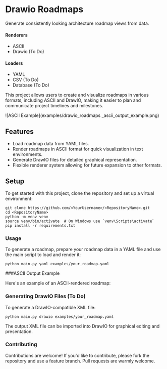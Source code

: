 # Drawio Roadmaps

Generate consistently looking architecture roadmap views from data.

#### Renderers

- ASCII
- Drawio (To Do)

#### Loaders

- YAML
- CSV (To Do)
- Database (To Do)

This project allows users to create and visualize roadmaps in various formats, including ASCII and DrawIO, making it easier to plan and communicate project timelines and milestones.

![ASCII Example](examples/drawio_roadmaps _ascii_output_example.png)

## Features

- Load roadmap data from YAML files.
- Render roadmaps in ASCII format for quick visualization in text environments.
- Generate DrawIO files for detailed graphical representation.
- Flexible renderer system allowing for future expansion to other formats.

## Setup

To get started with this project, clone the repository and set up a virtual environment:

```
git clone https://github.com/<YourUsername>/<RepositoryName>.git
cd <RepositoryName>
python -m venv venv
source venv/bin/activate  # On Windows use `venv\Scripts\activate`
pip install -r requirements.txt
```


### Usage

To generate a roadmap, prepare your roadmap data in a YAML file and use the main script to load and render it:

```python main.py yaml examples/your_roadmap.yaml```

###ASCII Output Example

Here's an example of an ASCII-rendered roadmap:

### Generating DrawIO Files (To Do)

To generate a DrawIO-compatible XML file:

```python main.py drawio examples/your_roadmap.yaml```

The output XML file can be imported into DrawIO for graphical editing and presentation.

### Contributing

Contributions are welcome! If you'd like to contribute, please fork the repository and use a feature branch. Pull requests are warmly welcome.

